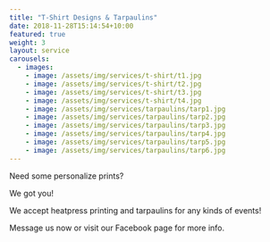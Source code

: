 ```yaml
---
title: "T-Shirt Designs & Tarpaulins"
date: 2018-11-28T15:14:54+10:00
featured: true
weight: 3
layout: service
carousels:
  - images: 
    - image: /assets/img/services/t-shirt/t1.jpg
    - image: /assets/img/services/t-shirt/t2.jpg
    - image: /assets/img/services/t-shirt/t3.jpg
    - image: /assets/img/services/t-shirt/t4.jpg
    - image: /assets/img/services/tarpaulins/tarp1.jpg
    - image: /assets/img/services/tarpaulins/tarp2.jpg
    - image: /assets/img/services/tarpaulins/tarp3.jpg
    - image: /assets/img/services/tarpaulins/tarp4.jpg
    - image: /assets/img/services/tarpaulins/tarp5.jpg
    - image: /assets/img/services/tarpaulins/tarp6.jpg
---
```


Need some personalize prints? 

We got you! 

We accept heatpress printing and tarpaulins for any kinds of events! 

Message us now or visit our Facebook page for more info.